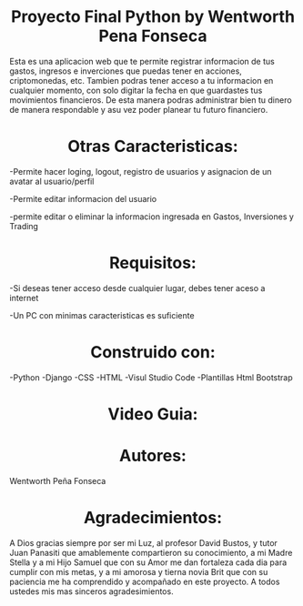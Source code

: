 <h1 align="center"> Proyecto Final Python by Wentworth Pena Fonseca </h1>

Esta es una aplicacion web que te permite registrar informacion de tus gastos, ingresos e inverciones que puedas tener en acciones, criptomonedas, etc.
Tambien podras tener acceso a tu informacion en cualquier momento, con solo digitar la fecha en que guardastes tus movimientos financieros. De esta manera podras administrar bien tu dinero de manera respondable y asu vez poder planear tu futuro financiero.


<h1 align="center">Otras Caracteristicas:</h1>

-Permite hacer loging, logout, registro de usuarios y asignacion de un avatar al usuario/perfil

-Permite editar informacion del usuario

-permite editar o eliminar la informacion ingresada en Gastos, Inversiones y Trading 


<h1 align="center">Requisitos:</h1>

-Si deseas tener acceso desde cualquier lugar, debes tener aceso a internet

-Un PC con minimas caracteristicas es suficiente 


<h1 align="center">Construido con:</h1>

-Python
-Django
-CSS
-HTML
-Visul Studio Code
-Plantillas Html Bootstrap


<h1 align="center">Video Guia:</h1>


<h1 align="center">Autores:</h1>

Wentworth Peña Fonseca


<h1 align="center">Agradecimientos:</h1>

A Dios gracias siempre por ser mi Luz, al profesor David Bustos, y tutor Juan Panasiti que amablemente compartieron su conocimiento, a mi Madre Stella
y a mi Hijo Samuel que con su Amor me dan fortaleza cada dia para cumplir con mis metas, y a mi amorosa y tierna novia Brit que con su paciencia me ha comprendido y acompañado en este proyecto. A todos ustedes mis mas sinceros agradesimientos.
